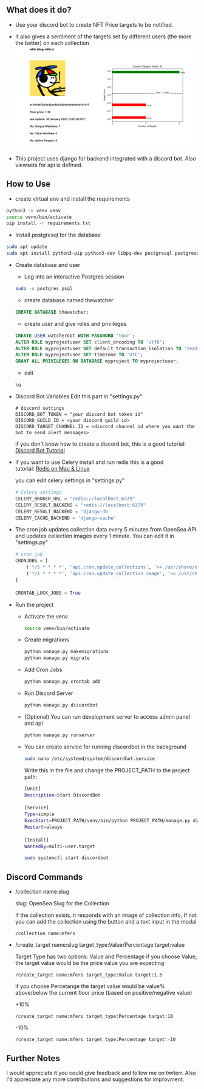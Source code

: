 ## What does it do?
* Use your discord bot to create NFT Price targets to be notified.
* It also gives a sentiment of the targets set by different users (the more the better) on each collection
![Mfer Collection Info](collection-mfers.png)

* This project uses django for backend integrated with a discord bot. Also viewsets for api is defined.

## How to Use

* create virtual env and install the requirements

``` bash
python3 -m venv venv
source venv/bin/activate
pip install -r requirements.txt
```

* Install postgresql for the database

``` bash
sudo apt update
sudo apt install python3-pip python3-dev libpq-dev postgresql postgresql-contrib
```

* Create database and user

  * Log into an interactive Postgres session
  ``` bash
  sudo -u postgres psql
  ```

  * create database named thewatcher
  ``` sql
  CREATE DATABASE thewatcher;
  ```

  * create user and give roles and privileges
  ``` sql
  CREATE USER watcheroot WITH PASSWORD 'toor';
  ALTER ROLE myprojectuser SET client_encoding TO 'utf8';
  ALTER ROLE myprojectuser SET default_transaction_isolation TO 'read committed';
  ALTER ROLE myprojectuser SET timezone TO 'UTC';
  GRANT ALL PRIVILEGES ON DATABASE myproject TO myprojectuser;
  ```

  * exit
  ``` sql
  \q
  ```



* Discord Bot Variables
Edit this part in "settings.py":

  ```
  # discord settings
  DISCORD_BOT_TOKEN = "your discord bot token id"
  DISCORD_GUILD_ID = <your discord guild id>
  DISCORD_TARGET_CHANNEL_ID = <discord channel id where you want the bot to send alert messages>
  ```
  if you don't know how to create a discord bot, this is a good tutorial: [Discord Bot Tutorial](https://discordpy.readthedocs.io/en/stable/discord.html)

* If you want to use Celery install and run redis
this is a good tutorial: [Redis on Mac & Linux](https://www.codingforentrepreneurs.com/blog/install-redis-mac-and-linux/)

  you can edit celery settings in "settings.py"
  ``` python
  # Celery settings
  CELERY_BROKER_URL = "redis://localhost:6379"
  CELERY_RESULT_BACKEND = "redis://localhost:6379"
  CELERY_RESULT_BACKEND = 'django-db'
  CELERY_CACHE_BACKEND = 'django-cache'
  ```

* The cron job updates collection data every 5 minutes from OpenSea API and updates collection images every 1 minute. You can edit it in "settings.py"

  ``` python
  # cron job
  CRONJOBS = [
      ('*/5 * * * *', 'api.cron.update_collections', '>> /usr/share/nftwatcher/colljob.log'),
      ('*/1 * * * *', 'api.cron.update_collection_image', '>> /usr/share/nftwatcher/colljob2.log'),
  ]

  CRONTAB_LOCK_JOBS = True
  ```

* Run the project
  * Activate the venv
    ``` bash
    source venv/bin/activate
    ```

  * Create migrations

    ``` python
    python manage.py makemigrations
    python manage.py migrate  
    ```

  * Add Cron Jobs

    ``` python
    python manage.py crontab add
    ```

  * Run Discord Server

    ``` python
    python manage.py discordbot
    ```

  * (Optional)  You can run development server to access admin panel and api

    ``` python
    python manage.py runserver
    ```

  * You can create service for running discordbot in the background

    ``` bash
    sudo nano /etc/systemd/system/discordbot.service
    ```

    Write this in the file and change the PROJECT_PATH to the project path:
    ``` bash
    [Unit]
    Description=Start DiscordBot

    [Service]
    Type=simple
    ExecStart=PROJECT_PATH/venv/bin/python PROJECT_PATH/manage.py discordbot
    Restart=always

    [Install]
    WantedBy=multi-user.target
    ```

    ``` bash
    sudo systemctl start discordbot
    ```

## Discord Commands

* /collection name:slug

  slug: OpenSea Slug for the Collection 

  If the collection exists, it responds with an image of collection info,
  If not you can add the collection using the button and a text input in the modal

  ```
  /collection name:mfers
  ```

* /create_target name:slug target_type:Value/Percentage target:value

  Target Type has two options: Value and Percentage
  if you choose Value, the target value would be the price value you are expecting

  ```
  /create_target name:mfers target_type:Value target:1.5
  ```

  if you choose Percetange the target value would be value% above/below the current floor price (based on positive/negative value)

  +10%
  ```
  /create_target name:mfers target_type:Percentage target:10
  ```

  -10%
  ```
  /create_target name:mfers target_type:Percentage target:-10
  ```


## Further Notes
I would appreciate it you could give feedback and follow me on twiterr. Also I'd appreciate any more contributions and suggestions for improvment.